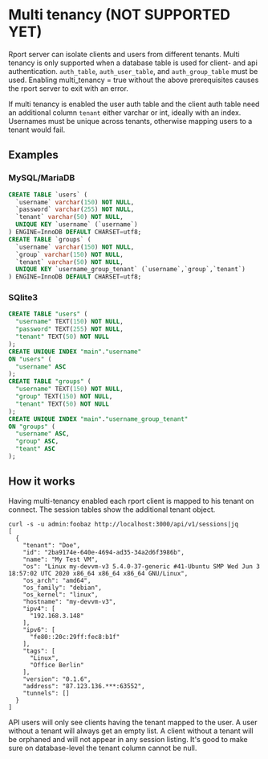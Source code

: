 # Multi tenancy (NOT SUPPORTED YET)
Rport server can isolate clients and users from different tenants.
Multi tenancy is only supported when a database table is used for client- and api authentication.
`auth_table`, `auth_user_table`, and `auth_group_table` must be used.
Enabling multi_tenancy = true without the above prerequisites causes the rport server to exit with an error.

If multi tenancy is enabled the user auth table and the client auth table need an additional column `tenant` either varchar or int, ideally with an index.
Usernames must be unique across tenants, otherwise mapping users to a tenant would fail.

## Examples
### MySQL/MariaDB
```sql
CREATE TABLE `users` (
  `username` varchar(150) NOT NULL,
  `password` varchar(255) NOT NULL,
  `tenant` varchar(50) NOT NULL,
  UNIQUE KEY `username` (`username`)
) ENGINE=InnoDB DEFAULT CHARSET=utf8;
CREATE TABLE `groups` (
  `username` varchar(150) NOT NULL,
  `group` varchar(150) NOT NULL,
  `tenant` varchar(50) NOT NULL,
  UNIQUE KEY `username_group_tenant` (`username`,`group`,`tenant`)
) ENGINE=InnoDB DEFAULT CHARSET=utf8;
```

### SQlite3

```sql
CREATE TABLE "users" (
  "username" TEXT(150) NOT NULL,
  "password" TEXT(255) NOT NULL,
  "tenant" TEXT(50) NOT NULL
);
CREATE UNIQUE INDEX "main"."username"
ON "users" (
  "username" ASC
);
CREATE TABLE "groups" (
  "username" TEXT(150) NOT NULL,
  "group" TEXT(150) NOT NULL,
  "tenant" TEXT(50) NOT NULL
);
CREATE UNIQUE INDEX "main"."username_group_tenant"
ON "groups" (
  "username" ASC,
  "group" ASC,
  "teant" ASC
);
```

## How it works
Having multi-tenancy enabled each rport client is mapped to his tenant on connect. The session tables show the additional tenant object.
```
curl -s -u admin:foobaz http://localhost:3000/api/v1/sessions|jq
[
  {
    "tenant": "Doe",
    "id": "2ba9174e-640e-4694-ad35-34a2d6f3986b",
    "name": "My Test VM",
    "os": "Linux my-devvm-v3 5.4.0-37-generic #41-Ubuntu SMP Wed Jun 3 18:57:02 UTC 2020 x86_64 x86_64 x86_64 GNU/Linux",
    "os_arch": "amd64",
    "os_family": "debian",
    "os_kernel": "linux",
    "hostname": "my-devvm-v3",
    "ipv4": [
      "192.168.3.148"
    ],
    "ipv6": [
      "fe80::20c:29ff:fec8:b1f"
    ],
    "tags": [
      "Linux",
      "Office Berlin"
    ],
    "version": "0.1.6",
    "address": "87.123.136.***:63552",
    "tunnels": []
  }
]
```
API users will only see clients having the tenant mapped to the user. A user without a tenant will always get an empty list.
A client without a tenant will be orphaned and will not appear in any session listing.
It's good to make sure on database-level the tenant column cannot be null.
